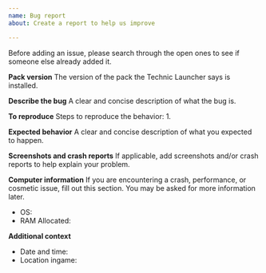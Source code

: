 ```yaml
---
name: Bug report
about: Create a report to help us improve

---
```


Before adding an issue, please search through the open ones to see if someone else already added it.

**Pack version**
The version of the pack the Technic Launcher says is installed.

**Describe the bug**
A clear and concise description of what the bug is.

**To reproduce**
Steps to reproduce the behavior:
1. 

**Expected behavior**
A clear and concise description of what you expected to happen.

**Screenshots and crash reports**
If applicable, add screenshots and/or crash reports to help explain your problem.

**Computer information**
If you are encountering a crash, performance, or cosmetic issue, fill out this section. You may be asked for more information later.
- OS: 
- RAM Allocated: 

**Additional context**
- Date and time: 
- Location ingame:
